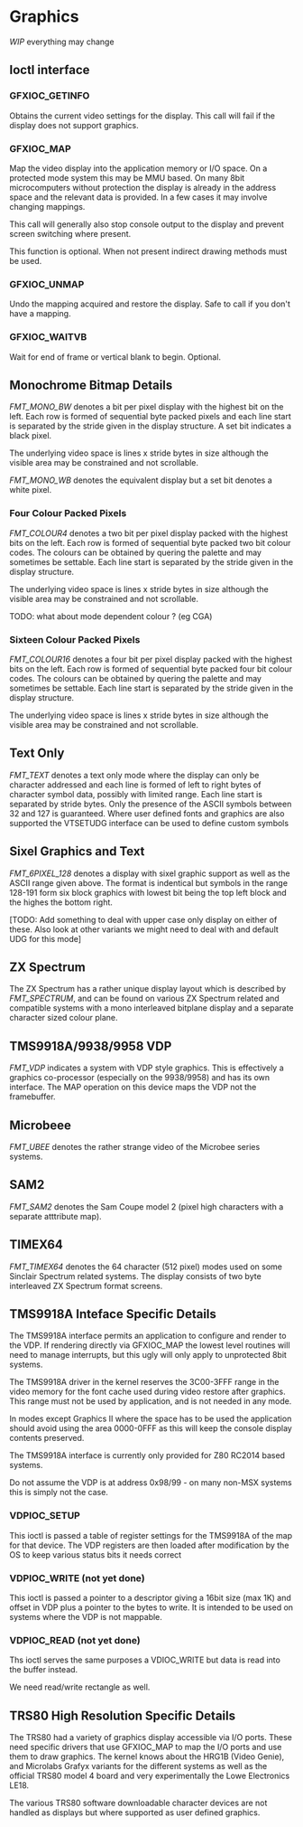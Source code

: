 # Graphics

*WIP* everything may change

## Ioctl interface

### GFXIOC_GETINFO

Obtains the current video settings for the display. This call will fail if
the display does not support graphics.

### GFXIOC_MAP

Map the video display into the application memory or I/O space. On a
protected mode system this may be MMU based. On many 8bit microcomputers
without protection the display is already in the address space and the
relevant data is provided. In a few cases it may involve changing mappings.

This call will generally also stop console output to the display and prevent
screen switching where present.

This function is optional. When not present indirect drawing methods must be
used.

### GFXIOC_UNMAP

Undo the mapping acquired and restore the display. Safe to call if you don't
have a mapping.

### GFXIOC_WAITVB

Wait for end of frame or vertical blank to begin. Optional.

## Monochrome Bitmap Details

*FMT_MONO_BW* denotes a bit per pixel display with the highest bit on the
left. Each row is formed of sequential byte packed pixels and each line
start is separated by the stride given in the display structure. A set bit
indicates a black pixel.

The underlying video space is lines x stride bytes in size although the
visible area may be constrained and not scrollable.

*FMT_MONO_WB* denotes the equivalent display but a set bit denotes a white
pixel.

### Four Colour Packed Pixels

*FMT_COLOUR4* denotes a two bit per pixel display packed with the highest
bits on the left. Each row is formed of sequential byte packed two bit
colour codes. The colours can be obtained by quering the palette and may
sometimes be settable. Each line start is separated by the stride given in
the display structure.

The underlying video space is lines x stride bytes in size although the
visible area may be constrained and not scrollable.


TODO: what about mode dependent colour ? (eg CGA)

### Sixteen Colour Packed Pixels

*FMT_COLOUR16* denotes a four bit per pixel display packed with the highest
bits on the left. Each row is formed of sequential byte packed four bit
colour codes. The colours can be obtained by quering the palette and may
sometimes be settable. Each line start is separated by the stride given in
the display structure.

The underlying video space is lines x stride bytes in size although the
visible area may be constrained and not scrollable.

## Text Only

*FMT_TEXT* denotes a text only mode where the display can only be character
addressed and each line is formed of left to right bytes of character
symbol data, possibly with limited range. Each line start is separated by
stride bytes. Only the presence of the ASCII symbols between 32 and 127 is
guaranteed. Where user defined fonts and graphics are also supported the
VTSETUDG interface can be used to define custom symbols

## Sixel Graphics and Text

*FMT_6PIXEL_128* denotes a display with sixel graphic support as well
as the ASCII range given above. The format is indentical but symbols in
the range 128-191 form six block graphics with lowest bit being the top left
block and the highes the bottom right.

[TODO: Add something to deal with upper case only display on either of
these. Also look at other variants we might need to deal with and default
UDG for this mode]

## ZX Spectrum

The ZX Spectrum has a rather unique display layout which is described by
*FMT_SPECTRUM*, and can be found on various ZX Spectrum related and
compatible systems with a mono interleaved bitplane display and a separate
character sized colour plane.

## TMS9918A/9938/9958 VDP

*FMT_VDP* indicates a system with VDP style graphics. This is effectively a
graphics co-processor (especially on the 9938/9958) and has its own interface. The
MAP operation on this device maps the VDP not the framebuffer.

## Microbeee

*FMT_UBEE* denotes the rather strange video of the Microbee series systems.

## SAM2

*FMT_SAM2* denotes the Sam Coupe model 2 (pixel high characters with a
separate atttribute map).

## TIMEX64

*FMT_TIMEX64* denotes the 64 character (512 pixel) modes used on some
Sinclair Spectrum related systems. The display consists of two byte
interleaved ZX Spectrum format screens.

## TMS9918A Inteface Specific Details

The TMS9918A interface permits an application to configure and render to
the VDP. If rendering directly via GFXIOC_MAP the lowest level routines will
need to manage interrupts, but this ugly will only apply to unprotected 8bit
systems.

The TMS9918A driver in the kernel reserves the 3C00-3FFF range in the video
memory for the font cache used during video restore after graphics. This
range must not be used by application, and is not needed in any mode.

In modes except Graphics II where the space has to be used the application
should avoid using the area 0000-0FFF as this will keep the console display
contents preserved.

The TMS9918A interface is currently only provided for Z80 RC2014 based
systems.

Do not assume the VDP is at address 0x98/99 - on many non-MSX systems this
is simply not the case.

### VDPIOC_SETUP

This ioctl is passed a table of register settings for the TMS9918A
of the map for that device. The VDP registers are then loaded after
modification by the OS to keep various status bits it needs correct

### VDPIOC_WRITE (not yet done)

This ioctl is passed a pointer to a descriptor giving a 16bit size (max 1K)
and offset in VDP plus a pointer to the bytes to write. It is intended to be
used on systems where the VDP is not mappable.

### VDPIOC_READ	(not yet done)

Ths ioctl serves the same purposes a VDIOC_WRITE but data is read into the
buffer instead.

We need read/write rectangle as well.

## TRS80 High Resolution Specific Details

The TRS80 had a variety of graphics display accessible via I/O ports. These
need specific drivers that use GFXIOC_MAP to map the I/O ports and use them
to draw graphics. The kernel knows about the HRG1B (Video Genie), and
Microlabs Grafyx variants for the different systems as well as the official
TRS80 model 4 board and very experimentally the Lowe Electronics LE18.

The various TRS80 software downloadable character devices are not handled as
displays but where supported as user defined graphics.

## 